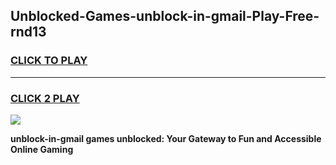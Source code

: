 
## Unblocked-Games-unblock-in-gmail-Play-Free-rnd13
<h3>
<a href="https://premium76.site?title=unblock-in-gmail&ref=23A">CLICK TO PLAY</a></h3>
<hr>

<h3>
<a href="https://premium76.site?title=unblock-in-gmail&ref=23A">CLICK 2 PLAY</a>
  
</h3>

<a href="https://premium76.site?title=unblock-in-gmail&ref=23A"><img src="https://clearcache.store/games.png"></a>


**unblock-in-gmail games unblocked: Your Gateway to Fun and Accessible Online Gaming**
